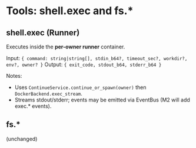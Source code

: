 # Tools: shell.exec and fs.*

## shell.exec (Runner)
Executes inside the **per-owner runner** container.

Input: `{ command: string|string[], stdin_b64?, timeout_sec?, workdir?, env?, owner? }`
Output: `{ exit_code, stdout_b64, stderr_b64 }`

Notes:
- Uses `ContinueService.continue_or_spawn(owner)` then `DockerBackend.exec_stream`.
- Streams stdout/stderr; events may be emitted via EventBus (M2 will add exec.* events).

## fs.*
(unchanged)
